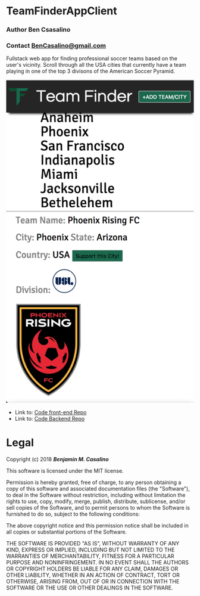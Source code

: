 # TeamFinderAppClient

### Author **Ben Csasalino**
### Contact **BenCasalino@gmail.com**

Fullstack web app for finding professional soccer teams based on the user's vicinity. 
Scroll through all the USA cities that currently have a team playing in one of the top 3 divisons of the American Soccer Pyramid.

![Layout of the Website](Layout.png)

- Link to: [Code front-end Repo](https://github.com/bencasalino/TeamFinderAppClient/)
- Link to: [Code Backend Repo](https://github.com/bencasalino/TeamFinderAppServer)

# Legal
Copyright (c) 2018 **_Benjamin M. Casalino_**

This software is licensed under the MIT license.

Permission is hereby granted, free of charge, to any person obtaining a copy
of this software and associated documentation files (the "Software"), to deal
in the Software without restriction, including without limitation the rights
to use, copy, modify, merge, publish, distribute, sublicense, and/or sell
copies of the Software, and to permit persons to whom the Software is
furnished to do so, subject to the following conditions:

The above copyright notice and this permission notice shall be included in
all copies or substantial portions of the Software.

THE SOFTWARE IS PROVIDED "AS IS", WITHOUT WARRANTY OF ANY KIND, EXPRESS OR
IMPLIED, INCLUDING BUT NOT LIMITED TO THE WARRANTIES OF MERCHANTABILITY,
FITNESS FOR A PARTICULAR PURPOSE AND NONINFRINGEMENT. IN NO EVENT SHALL THE
AUTHORS OR COPYRIGHT HOLDERS BE LIABLE FOR ANY CLAIM, DAMAGES OR OTHER
LIABILITY, WHETHER IN AN ACTION OF CONTRACT, TORT OR OTHERWISE, ARISING FROM,
OUT OF OR IN CONNECTION WITH THE SOFTWARE OR THE USE OR OTHER DEALINGS IN
THE SOFTWARE.
